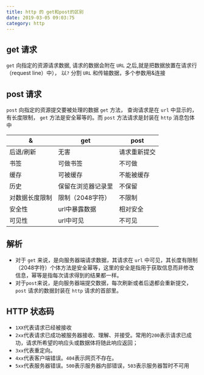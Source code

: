 ```yaml
---
title: http 的 get和post的区别
date: 2019-03-05 09:03:75
category: http
---
```



## get 请求


`get` 向指定的资源请求数据,
请求的数据会附在 `URL` 之后,就是把数据放置在请求行（request line）中），
以`?` 分割 `URL` 和传输数据，多个参数用&连接

## post 请求

`post` 向指定的资源提交要被处理的数据 `get` 方法，
查询请求是在 `url` 中显示的，有长度限制，
`get` 方法是安全幂等的。而 `post` 方法请求是封装在 `http` 消息包体中



|&|get|post|
|---|---|----|
|后退/刷新|无害|请求重新提交|
|书签|可做书签|不可做|
|缓存|可被缓存|不能被缓存|
|历史|保留在浏览器记录里|不保留|
|对数据长度限制|限制（2048字符）|不限制|
|安全性|url中暴露数据|相对安全|
|可见性|url中可见|不可见|


## 解析

- 对于 `get` 来说，是向服务器端请求数据，其请求在 `url` 中可见，其长度有限制（2048字符）个体方法是安全幂等，这里的安全是指用于获取信息而非修改信息，幂等是指每次请求得到的结果都一样。
- 对于`post`来说，是向服务器端提交数据，每次刷新或者后退都会重新提交，`post` 请求的数据封装在 `http` 请求的首部里。

## HTTP 状态码

- `1XX`代表请求已经被接收
- `2xx`代表请求已成功被服务器接收、理解、并接受。常用的`200`表示请求已成功，请求所希望的响应头或数据体将随此响应返回；
- `3xx`代表重定向。
- `4xx`代表客户端错误。`404`表示网页不存在。
- `5xx`代表服务器错误。`500`表示服务器内部错误，`503`表示服务器暂时不可用